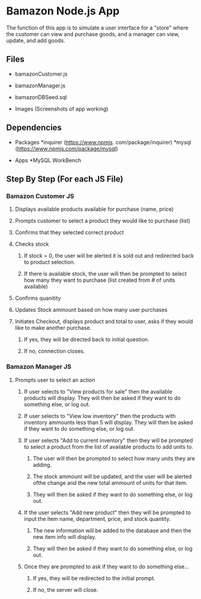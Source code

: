 # Bamazon Node.js App

The function of this app is to simulate a user interface for a "store" where the customer can view and purchase goods, and a manager can view, update, and add goods.

## Files

* bamazonCustomer.js

* bamazonManager.js

* bamazonDBSeed.sql

* Images (Screenshots of app working)

## Dependencies

* Packages
    *inquirer (https://www.npmjs.   com/package/inquirer)
    *mysql (https://www.npmjs.com/package/mysql)

* Apps
    *MySQL WorkBench

## Step By Step (For each JS File)

### Bamazon Customer JS

1. Displays available products available for purchase (name, price)

1. Prompts customer to select a product they would like to purchase (list)

1. Confirms that they selected correct product

1. Checks stock

    1. If stock = 0, the user will be alerted it is sold out and redirected back to product selection.

    1. If there is available stock, the user will then be prompted to select how many they want to purchase (list created from # of units available)

1. Confirms quanitity

1. Updates Stock ammount based on how many user purchases

1. Initiates Checkout, displays product and total to user, asks if they would like to make another purchase.

    1. If yes, they will be directed back to initial question.

    1. If no, connection closes.

### Bamazon Manager JS

1. Prompts user to select an action

    1. If user selects to "View products for sale" then the available products will display. They will then be asked if they want to do something else, or log out.

    1. If user selects to "View low inventory" then the products with inventory ammounts less than 5 will display. They will then be asked if they want to do something else, or log out.

    1. If user selects "Add to current inventory" then they will be prompted to select a product from the list of available products to add units to.

        1. The user will then be prompted to select how many units they are adding.

        1. The stock ammount will be updated, and the user will be alerted ofthe change and the new total ammount of units for that item. 

        1. They will then be asked if they want to do something else, or log out.

    1. If the user selects "Add new product" then they will be prompted to input the item name, department, price, and stock quantity.

        1. The new information will be added to the database and then the new item info will display.

        1. They will then be asked if they want to do something else, or log out.

    1. Once they are prompted to ask if they want to do something else...

        1. If yes, they will be redirected to the initial prompt.

        1. If no, the server will close.



